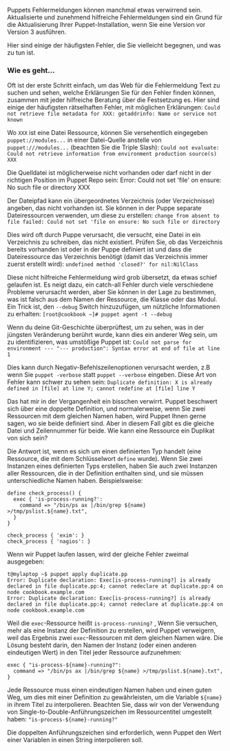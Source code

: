 Puppets Fehlermeldungen können manchmal etwas verwirrend sein. Aktualisierte und zunehmend hilfreiche Fehlermeldungen sind ein Grund für die Aktualisierung Ihrer Puppet-Installation, wenn Sie eine Version vor Version 3 ausführen.

Hier sind einige der häufigsten Fehler, die Sie vielleicht begegnen, und was zu tun ist.

### Wie es geht...

Oft ist der erste Schritt einfach, um das Web für die Fehlermeldung Text zu suchen und sehen, welche Erklärungen Sie für den Fehler finden können, zusammen mit jeder hilfreiche Beratung über die Festsetzung es. Hier sind einige der häufigsten rätselhaften Fehler, mit möglichen Erklärungen:
`Could not retrieve file metadata for XXX: getaddrinfo: Name or service not known`

Wo `XXX` ist eine Datei Ressource, können Sie versehentlich eingegeben `puppet://modules...` in einer Datei-Quelle anstelle von `puppet:///modules...` (beachten Sie die Triple Slash):
`Could not evaluate: Could not retrieve information from environment production source(s) XXX`

Die Quelldatei ist möglicherweise nicht vorhanden oder darf nicht in der richtigen Position im Puppet Repo sein:
Error: Could not set 'file' on ensure: No such file or directory XXX

Der Dateipfad kann ein übergeordnetes Verzeichnis (oder Verzeichnisse) angeben, das nicht vorhanden ist. Sie können in der Puppe separate Dateiressourcen verwenden, um diese zu erstellen:
`change from absent to file failed: Could not set 'file on ensure: No such file or directory`

Dies wird oft durch Puppe verursacht, die versucht, eine Datei in ein Verzeichnis zu schreiben, das nicht existiert. Prüfen Sie, ob das Verzeichnis bereits vorhanden ist oder in der Puppe definiert ist und dass die Dateiressource das Verzeichnis benötigt (damit das Verzeichnis immer zuerst erstellt wird):
`undefined method 'closed?' for nil:NilClass`

Diese nicht hilfreiche Fehlermeldung wird grob übersetzt, da etwas schief gelaufen ist. Es neigt dazu, ein catch-all Fehler durch viele verschiedene Probleme verursacht werden, aber Sie können in der Lage zu bestimmen, was ist falsch aus dem Namen der Ressource, die Klasse oder das Modul. Ein Trick ist, den `--debug` Switch hinzuzufügen, um nützliche Informationen zu erhalten:
`[root@cookbook ~]# puppet agent -t --debug`

Wenn du deine Git-Geschichte überprüftest, um zu sehen, was in der jüngsten Veränderung berührt wurde, kann dies ein anderer Weg sein, um zu identifizieren, was umstößige Puppet ist:
`Could not parse for environment --- "--- production": Syntax error at end of file at line 1`

Dies kann durch Negativ-Befehlszeilenoptionen verursacht werden, z.B wenn Sie `puppet -verbose` statt `puppet --verbose` eingeben. Diese Art von Fehler kann schwer zu sehen sein:
`Duplicate definition: X is already defined in [file] at line Y; cannot redefine at [file] line Y`

Das hat mir in der Vergangenheit ein bisschen verwirrt. Puppet beschwert sich über eine doppelte Definition, und normalerweise, wenn Sie zwei Ressourcen mit dem gleichen Namen haben, wird Puppet Ihnen gerne sagen, wo sie beide definiert sind. Aber in diesem Fall gibt es die gleiche Datei und Zeilennummer für beide. Wie kann eine Ressource ein Duplikat von sich sein?

Die Antwort ist, wenn es sich um einen definierten Typ handelt (eine Ressource, die mit dem Schlüsselwort `define` wurde). Wenn Sie zwei Instanzen eines definierten Typs erstellen, haben Sie auch zwei Instanzen aller Ressourcen, die in der Definition enthalten sind, und sie müssen unterschiedliche Namen haben. Beispielsweise:
```
define check_process() {
  exec { 'is-process-running?':
    command => "/bin/ps ax |/bin/grep ${name} >/tmp/pslist.${name}.txt",
  }
}

check_process { 'exim': }
check_process { 'nagios': }
```

Wenn wir Puppet laufen lassen, wird der gleiche Fehler zweimal ausgegeben:
```
t@mylaptop ~$ puppet apply duplicate.pp
Error: Duplicate declaration: Exec[is-process-running?] is already declared in file duplicate.pp:4; cannot redeclare at duplicate.pp:4 on node cookbook.example.com
Error: Duplicate declaration: Exec[is-process-running?] is already declared in file duplicate.pp:4; cannot redeclare at duplicate.pp:4 on node cookbook.example.com
```

Weil die `exec`-Ressource heißt `is-process-running?` , Wenn Sie versuchen, mehr als eine Instanz der Definition zu erstellen, wird Puppet verweigern, weil das Ergebnis zwei `exec`-Ressourcen mit dem gleichen Namen wäre. Die Lösung besteht darin, den Namen der Instanz (oder einen anderen eindeutigen Wert) in den Titel jeder Ressource aufzunehmen:
```
exec { "is-process-${name}-running?":
  command => "/bin/ps ax |/bin/grep ${name} >/tmp/pslist.${name}.txt",
}
```

Jede Ressource muss einen eindeutigen Namen haben und einen guten Weg, um dies mit einer Definition zu gewährleisten, um die Variable `${name}` in ihrem Titel zu interpolieren. Beachten Sie, dass wir von der Verwendung von Single-to-Double-Anführungszeichen im Ressourcentitel umgestellt haben:
`"is-process-${name}-running?"`

Die doppelten Anführungszeichen sind erforderlich, wenn Puppet den Wert einer Variablen in einen String interpolieren soll.

